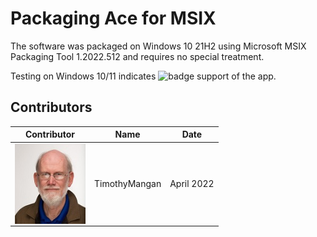 # Packaging Ace for MSIX

The software was packaged on Windows 10 21H2 using Microsoft MSIX Packaging Tool 1.2022.512 and requires no special treatment.

Testing on Windows 10/11 indicates ![badge](https://img.shields.io/badge/-Full%20Fidelity-brightgreen?style=for-the-badge) support of the app.


## Contributors

| Contributor | Name | Date |
|----|----|----|
| [<img src="/media/Contributors/TimMangan.jpg" align="left" Height="128" />](/media/Contributors/TimMangan.jpg) | TimothyMangan | April 2022 |

